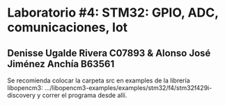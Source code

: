 # Laboratorio #4: STM32: GPIO, ADC, comunicaciones, Iot

## Denisse Ugalde Rivera C07893 & Alonso José Jiménez Anchía B63561

Se recomienda colocar la carpeta src en examples de la librería libopencm3: .../libopencm3-examples/examples/stm32/f4/stm32f429i-discovery y correr el programa desde allí.
